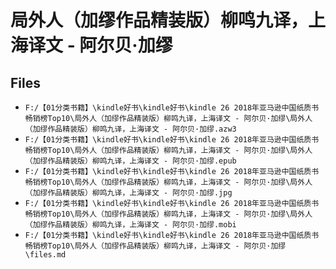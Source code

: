 # 局外人（加缪作品精装版）柳鸣九译，上海译文 - 阿尔贝·加缪

## Files

- `F:/【01分类书籍】\kindle好书\kindle好书\kindle 26 2018年亚马逊中国纸质书畅销榜Top10\局外人（加缪作品精装版）柳鸣九译，上海译文 - 阿尔贝·加缪\局外人（加缪作品精装版）柳鸣九译，上海译文 - 阿尔贝·加缪.azw3`
- `F:/【01分类书籍】\kindle好书\kindle好书\kindle 26 2018年亚马逊中国纸质书畅销榜Top10\局外人（加缪作品精装版）柳鸣九译，上海译文 - 阿尔贝·加缪\局外人（加缪作品精装版）柳鸣九译，上海译文 - 阿尔贝·加缪.epub`
- `F:/【01分类书籍】\kindle好书\kindle好书\kindle 26 2018年亚马逊中国纸质书畅销榜Top10\局外人（加缪作品精装版）柳鸣九译，上海译文 - 阿尔贝·加缪\局外人（加缪作品精装版）柳鸣九译，上海译文 - 阿尔贝·加缪.jpg`
- `F:/【01分类书籍】\kindle好书\kindle好书\kindle 26 2018年亚马逊中国纸质书畅销榜Top10\局外人（加缪作品精装版）柳鸣九译，上海译文 - 阿尔贝·加缪\局外人（加缪作品精装版）柳鸣九译，上海译文 - 阿尔贝·加缪.mobi`
- `F:/【01分类书籍】\kindle好书\kindle好书\kindle 26 2018年亚马逊中国纸质书畅销榜Top10\局外人（加缪作品精装版）柳鸣九译，上海译文 - 阿尔贝·加缪\files.md`
